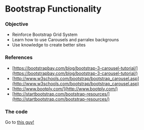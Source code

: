 # Bootstrap Functionality

### Objective

* Reinforce Bootstrap Grid System
* Learn how to use Carousels and parralex backgrouns
* Use knowledge to create better sites


### References
* [https://bootstrapbay.com/blog/bootstrap-3-carousel-tutorial/](https://bootstrapbay.com/blog/bootstrap-3-carousel-tutorial/)
* [http://www.w3schools.com/bootstrap/bootstrap_carousel.asp](http://www.w3schools.com/bootstrap/bootstrap_carousel.asp)
* [http://www.bootply.com/](http://www.bootply.com/)
* [http://startbootstrap.com/bootstrap-resources/](http://startbootstrap.com/bootstrap-resources/)

### The code

Go to [this guy!](https://github.com/bapplejax/bapplejax.github.io/tree/master/%5B%22AustinCodingAcademy_Spring2016%22%5D)
